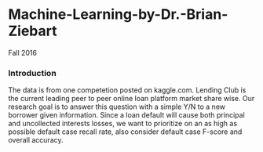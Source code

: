 # Machine-Learning-by-Dr.-Brian-Ziebart
Fall 2016


### Introduction

The data is from one competetion posted on kaggle.com. Lending Club is the current leading peer to peer online loan platform market share wise. Our research goal is to answer this question with a simple Y/N to a new borrower given information. Since a loan default will cause both principal and uncollected interests losses, we want to prioritize on an as high as possible default case recall rate, also consider default case F-score and overall accuracy. 

